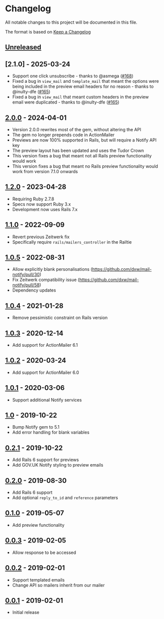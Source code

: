# Changelog

All notable changes to this project will be documented in this file.

The format is based on [Keep a Changelog]

## [Unreleased]

## [2.1.0] - 2025-03-24

- Support one click unsubscribe - thanks to @asmega ([#168](https://github.com/dxw/mail-notify/pull/168))
- Fixed a bug in `view_mail` and `template_mail` that meant the options were being
  included in the preview email headers for no reason - thanks to @inulty-dfe ([#165](https://github.com/dxw/mail-notify/pull/165))
- Fixed a bug in `view_mail` that meant custom headers in the preview email were
  duplicated - thanks to @inulty-dfe ([#165](https://github.com/dxw/mail-notify/pull/165))

## [2.0.0] - 2024-04-01

- Version 2.0.0 rewrites most of the gem, without altering the API
- The gem no longer prepends code in ActionMailer
- Previews are now 100% supported in Rails, but will require a Notify API key
- The preview layout has been updated and uses the Tudor Crown
- This version fixes a bug that meant not all Rails preview functionality would
  work
- This version fixes a bug that meant no Rails preview functionality would work
  from version 7.1.0 onwards

## [1.2.0] - 2023-04-28

- Requiring Ruby 2.7.8
- Specs now support Ruby 3.x
- Development now uses Rails 7.x

## [1.1.0] - 2022-09-09

- Revert previous Zeitwerk fix
- Specifically require `rails/mailers_controller` in the Railtie

## [1.0.5] - 2022-08-31

- Allow explicitly blank personalisations (https://github.com/dxw/mail-notify/pull/30)
- Fix Zeitwerk compatibility issue (https://github.com/dxw/mail-notify/pull/58)
- Dependency updates

## [1.0.4] - 2021-01-28

- Remove pessimistic constraint on Rails version

## [1.0.3] - 2020-12-14

- Add support for ActionMailer 6.1

## [1.0.2] - 2020-03-24

- Add support for ActionMailer 6.0

## [1.0.1] - 2020-03-06

- Support additional Notify services

## [1.0] - 2019-10-22

- Bump Notify gem to 5.1
- Add error handling for blank variables

## [0.2.1] - 2019-10-22

- Add Rails 6 support for previews
- Add GOV.UK Notify styling to preview emails

## [0.2.0] - 2019-08-30

- Add Rails 6 support
- Add optional `reply_to_id` and `reference` parameters

## [0.1.0] - 2019-05-07

- Add preview functionality

## [0.0.3] - 2019-02-05

- Allow response to be accessed

## [0.0.2] - 2019-02-01

- Support templated emails
- Change API so mailers inherit from our mailer

## [0.0.1] - 2019-02-01

- Initial release

[unreleased]: https://github.com/dxw/mail-notify/compare/2.0.0...HEAD
[2.0.0]: https://github.com/dxw/mail-notify/compare/1.2.0...2.0.0 
[1.2.0]: https://github.com/dxw/mail-notify/compare/1.1.0...1.2.0 
[1.1.0]: https://github.com/dxw/mail-notify/compare/1.0.5...1.1.0 
[1.0.5]: https://github.com/dxw/mail-notify/compare/1.0.4...1.0.5
[1.0.4]: https://github.com/dxw/mail-notify/compare/1.0.3...1.0.4
[1.0.3]: https://github.com/dxw/mail-notify/compare/1.0.2...1.0.3
[1.0.2]: https://github.com/dxw/mail-notify/compare/1.0.1...1.0.2
[1.0.1]: https://github.com/dxw/mail-notify/compare/1.0...1.0.1
[1.0]: https://github.com/dxw/mail-notify/compare/0.2.1...1.0
[0.2.1]: https://github.com/dxw/mail-notify/compare/0.2.0...0.2.1
[0.2.0]: https://github.com/dxw/mail-notify/compare/0.1.0...0.2.0
[0.1.0]: https://github.com/dxw/mail-notify/compare/0.0.3...0.1.0
[0.0.3]: https://github.com/dxw/mail-notify/compare/0.0.2...0.0.3
[0.0.2]: https://github.com/dxw/mail-notify/compare/0.0.1...0.0.2
[0.0.2]: https://github.com/dxw/mail-notify/compare/0.0.1...0.0.2
[0.0.1]: https://github.com/dxw/mail-notify/compare/fdc830bbbc29df5998a49bf2920e23d1be6ac5e7...0.0.1
[keep a changelog]: https://keepachangelog.com/en/1.0.0/
